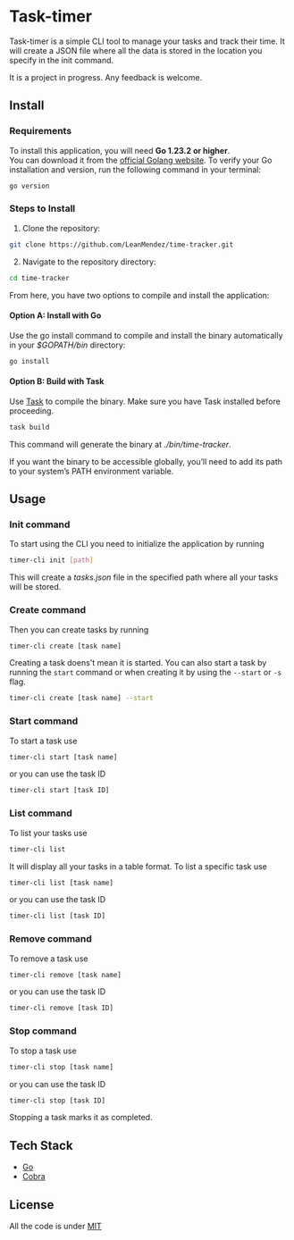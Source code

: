 # Task-timer

Task-timer is a simple CLI tool to manage your tasks and track their time.
It will create a JSON file where all the data is stored in the location you specify in the init command.

It is a project in progress. Any feedback is welcome.

## Install

### Requirements
To install this application, you will need **Go 1.23.2 or higher**.  
You can download it from the [official Golang website](https://go.dev/dl/).
To verify your Go installation and version, run the following command in your terminal:
```bash
go version
```

### Steps to Install

1. Clone the repository:
```bash
git clone https://github.com/LeanMendez/time-tracker.git
```
2. Navigate to the repository directory:
```bash
cd time-tracker
```
From here, you have two options to compile and install the application:

#### Option A: Install with Go
Use the go install command to compile and install the binary automatically in your *$GOPATH/bin* directory:
```bash
go install
```

#### Option B: Build with Task
Use [Task](https://taskfile.dev/) to compile the binary. Make sure you have Task installed before proceeding.
```bash
task build

```
This command will generate the binary at *./bin/time-tracker*.

If you want the binary to be accessible globally, you’ll need to add its path to your system’s PATH environment variable.

## Usage

### Init command
To start using the CLI you need to initialize the application by running 
```bash
timer-cli init [path]
```
This will create a *tasks.json* file in the specified path where all your tasks will be stored.

### Create command
Then you can create tasks by running 
```bash
timer-cli create [task name]
```
Creating a task doens't mean it is started.
You can also start a task by running the `start` command or when creating it by using the `--start` or `-s` flag.
```bash
timer-cli create [task name] --start
```

### Start command
To start a task use 
```bash
timer-cli start [task name]
```

or you can use the task ID
```bash
timer-cli start [task ID]
```


### List command
To list your tasks use 
```bash
timer-cli list
```
It will display all your tasks in a table format.
To list a specific task use 
```bash
timer-cli list [task name]
```

or you can use the task ID
```bash
timer-cli list [task ID]
```

### Remove command
To remove a task use 
```bash
timer-cli remove [task name]
```

or you can use the task ID
```bash
timer-cli remove [task ID]
```

### Stop command
To stop a task use 
```bash
timer-cli stop [task name]
```
or you can use the task ID
```bash
timer-cli stop [task ID]
```
Stopping a task marks it as completed.


## Tech Stack

- [Go](https://go.dev/)
- [Cobra](https://github.com/spf13/cobra)

## License

All the code is under [MIT](https://github.com/LeanMendez/time-tracker/blob/main/LICENSE)
